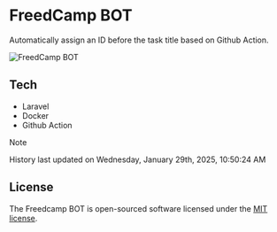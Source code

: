 # FreedCamp BOT

Automatically assign an ID before the task title based on Github Action.

![FreedCamp BOT](https://repository-images.githubusercontent.com/737932867/7d34798b-2680-471c-b089-a78a718d3d6a)

## Tech

- Laravel
- Docker
- Github Action

> [!NOTE]  
> History last updated on Wednesday, January 29th, 2025, 10:50:24 AM

## License

The Freedcamp BOT is open-sourced software licensed under the [MIT license](https://opensource.org/licenses/MIT).
